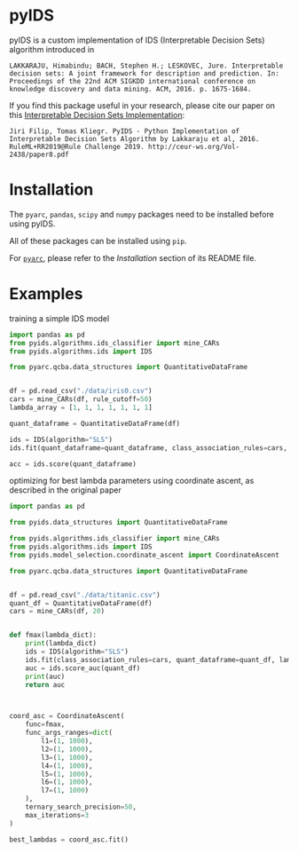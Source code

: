 # pyIDS

pyIDS is a custom implementation of IDS (Interpretable Decision Sets) algorithm introduced in

```LAKKARAJU, Himabindu; BACH, Stephen H.; LESKOVEC, Jure. Interpretable decision sets: A joint framework for description and prediction. In: Proceedings of the 22nd ACM SIGKDD international conference on knowledge discovery and data mining. ACM, 2016. p. 1675-1684.```

If you find this package useful in your research, please cite our paper on this [Interpretable Decision Sets Implementation](https://nb.vse.cz/~klit01/papers/RuleML_Challenge_IDS.pdf):

    Jiri Filip, Tomas Kliegr. PyIDS - Python Implementation of Interpretable Decision Sets Algorithm by Lakkaraju et al, 2016. RuleML+RR2019@Rule Challenge 2019. http://ceur-ws.org/Vol-2438/paper8.pdf


# Installation

The `pyarc`, `pandas`, `scipy` and `numpy` packages need to be installed before using pyIDS.

All of these packages can be installed using `pip`.

For [`pyarc`](https://github.com/jirifilip/pyARC), please refer to the *Installation* section of its README file.

# Examples

training a simple IDS model

```python
import pandas as pd
from pyids.algorithms.ids_classifier import mine_CARs
from pyids.algorithms.ids import IDS

from pyarc.qcba.data_structures import QuantitativeDataFrame


df = pd.read_csv("./data/iris0.csv")
cars = mine_CARs(df, rule_cutoff=50)
lambda_array = [1, 1, 1, 1, 1, 1, 1]

quant_dataframe = QuantitativeDataFrame(df)

ids = IDS(algorithm="SLS")
ids.fit(quant_dataframe=quant_dataframe, class_association_rules=cars, lambda_array=lambda_array)

acc = ids.score(quant_dataframe)
```

optimizing for best lambda parameters using coordinate ascent, as described in the original paper

```python
import pandas as pd

from pyids.data_structures import QuantitativeDataFrame

from pyids.algorithms.ids_classifier import mine_CARs
from pyids.algorithms.ids import IDS
from pyids.model_selection.coordinate_ascent import CoordinateAscent

from pyarc.qcba.data_structures import QuantitativeDataFrame


df = pd.read_csv("./data/titanic.csv")
quant_df = QuantitativeDataFrame(df)
cars = mine_CARs(df, 20)


def fmax(lambda_dict):
    print(lambda_dict)
    ids = IDS(algorithm="SLS")
    ids.fit(class_association_rules=cars, quant_dataframe=quant_df, lambda_array=list(lambda_dict.values()))
    auc = ids.score_auc(quant_df)
    print(auc)
    return auc



coord_asc = CoordinateAscent(
    func=fmax,
    func_args_ranges=dict(
        l1=(1, 1000),
        l2=(1, 1000),
        l3=(1, 1000),
        l4=(1, 1000),
        l5=(1, 1000),
        l6=(1, 1000),
        l7=(1, 1000)
    ),
    ternary_search_precision=50,
    max_iterations=3
)

best_lambdas = coord_asc.fit()
```

